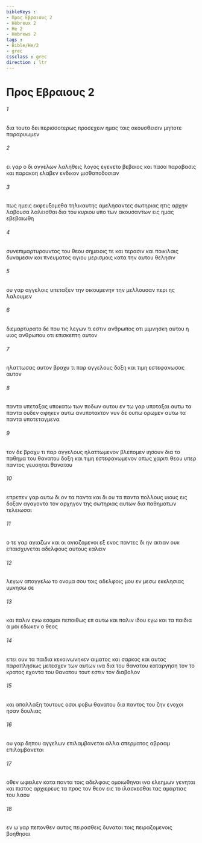 ```yaml
---
bibleKeys : 
- Προς Εβραιους 2
- Hébreux 2
- He 2
- Hebrews 2
tags : 
- Bible/He/2
- grec
cssclass : grec
direction : ltr
---
```


# Προς Εβραιους 2

###### 1
δια τουτο δει περισσοτερως προσεχειν ημας τοις ακουσθεισιν μηποτε παραρυωμεν
###### 2
ει γαρ ο δι αγγελων λαληθεις λογος εγενετο βεβαιος και πασα παραβασις και παρακοη ελαβεν ενδικον μισθαποδοσιαν
###### 3
πως ημεις εκφευξομεθα τηλικαυτης αμελησαντες σωτηριας ητις αρχην λαβουσα λαλεισθαι δια του κυριου υπο των ακουσαντων εις ημας εβεβαιωθη
###### 4
συνεπιμαρτυρουντος του θεου σημειοις τε και τερασιν και ποικιλαις δυναμεσιν και πνευματος αγιου μερισμοις κατα την αυτου θελησιν
###### 5
ου γαρ αγγελοις υπεταξεν την οικουμενην την μελλουσαν περι ης λαλουμεν
###### 6
διεμαρτυρατο δε που τις λεγων τι εστιν ανθρωπος οτι μιμνησκη αυτου η υιος ανθρωπου οτι επισκεπτη αυτον
###### 7
ηλαττωσας αυτον βραχυ τι παρ αγγελους δοξη και τιμη εστεφανωσας αυτον
###### 8
παντα υπεταξας υποκατω των ποδων αυτου εν τω γαρ υποταξαι αυτω τα παντα ουδεν αφηκεν αυτω ανυποτακτον νυν δε ουπω ορωμεν αυτω τα παντα υποτεταγμενα
###### 9
τον δε βραχυ τι παρ αγγελους ηλαττωμενον βλεπομεν ιησουν δια το παθημα του θανατου δοξη και τιμη εστεφανωμενον οπως χαριτι θεου υπερ παντος γευσηται θανατου
###### 10
επρεπεν γαρ αυτω δι ον τα παντα και δι ου τα παντα πολλους υιους εις δοξαν αγαγοντα τον αρχηγον της σωτηριας αυτων δια παθηματων τελειωσαι
###### 11
ο τε γαρ αγιαζων και οι αγιαζομενοι εξ ενος παντες δι ην αιτιαν ουκ επαισχυνεται αδελφους αυτους καλειν
###### 12
λεγων απαγγελω το ονομα σου τοις αδελφοις μου εν μεσω εκκλησιας υμνησω σε
###### 13
και παλιν εγω εσομαι πεποιθως επ αυτω και παλιν ιδου εγω και τα παιδια α μοι εδωκεν ο θεος
###### 14
επει ουν τα παιδια κεκοινωνηκεν αιματος και σαρκος και αυτος παραπλησιως μετεσχεν των αυτων ινα δια του θανατου καταργηση τον το κρατος εχοντα του θανατου τουτ εστιν τον διαβολον
###### 15
και απαλλαξη τουτους οσοι φοβω θανατου δια παντος του ζην ενοχοι ησαν δουλιας
###### 16
ου γαρ δηπου αγγελων επιλαμβανεται αλλα σπερματος αβρααμ επιλαμβανεται
###### 17
οθεν ωφειλεν κατα παντα τοις αδελφοις ομοιωθηναι ινα ελεημων γενηται και πιστος αρχιερευς τα προς τον θεον εις το ιλασκεσθαι τας αμαρτιας του λαου
###### 18
εν ω γαρ πεπονθεν αυτος πειρασθεις δυναται τοις πειραζομενοις βοηθησαι
